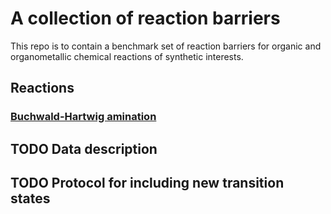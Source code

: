 # A collection of reaction barriers

This repo is to contain a benchmark set of reaction barriers for organic and
organometallic chemical reactions of synthetic interests.

## Reactions

### [Buchwald-Hartwig amination](./reactions/buchwald-hartwig-amination/README.md)

## TODO Data description

## TODO Protocol for including new transition states


